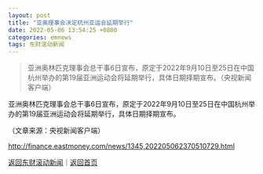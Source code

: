 ```yaml
---
layout: post
title: "亚奥理事会决定杭州亚运会延期举行"
date: 2022-05-06 13:54:25 +0800
categories: emnews
tags: 东财滚动新闻
---
```

> 亚洲奥林匹克理事会总干事6日宣布，原定于2022年9月10日至25日在中国杭州举办的第19届亚洲运动会将延期举行，具体日期择期宣布。（央视新闻客户端）

<p>亚洲奥林匹克理事会总干事6日宣布，原定于2022年9月10日至25日在中国杭州举办的第19届亚洲运动会将延期举行，具体日期择期宣布。</p><p class="em_media">（文章来源：央视新闻客户端）</p>

<http://finance.eastmoney.com/news/1345,202205062370510729.html>

[返回东财滚动新闻](//finews.withounder.com/emnews/)｜[返回首页](//finews.withounder.com/)